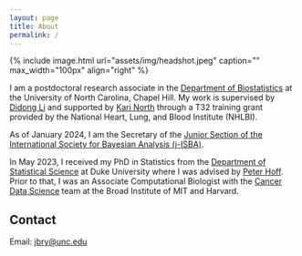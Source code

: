 ```yaml
---
layout: page
title: About
permalink: /
---
```


{% include image.html url="assets/img/headshot.jpeg" caption="" max_width="100px" align="right" %}

I am a postdoctoral research associate in the [Department of Biostatistics](https://sph.unc.edu/bios/biostatistics/) at the University of North Carolina, Chapel Hill. My work is supervised by [Didong Li] and supported by [Kari North] through a T32 training grant provided by the National Heart, Lung, and Blood Institute (NHLBI).

As of January 2024, I am the Secretary of the [Junior Section of the International Society for Bayesian Analysis (j-ISBA)](https://j-isba.github.io/index.html).

In May 2023, I received my PhD in Statistics from the [Department of Statistical Science](https://stat.duke.edu) at Duke University where I was advised by [Peter Hoff]. Prior to that, I was an Associate Computational Biologist with the [Cancer Data Science](http://cancerdatascience.org) team at the Broad Institute of MIT and Harvard.

## Contact

Email: [jbry@unc.edu]

[jbry@unc.edu]: mailto:jbry@unc.edu
[Didong Li]: https://sites.google.com/view/didongli/home
[Kari North]: https://sph.unc.edu/adv_profile/kari-north-phd/
[Peter Hoff]: https://pdhoff.github.io